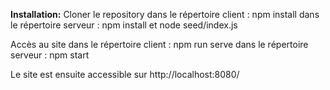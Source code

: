 **Installation:**
Cloner le repository
dans le répertoire client : npm install
dans le répertoire serveur : npm install et node seed/index.js

Accès au site
dans le répertoire client : npm run serve
dans le répertoire serveur : npm start

Le site est ensuite accessible sur http://localhost:8080/



